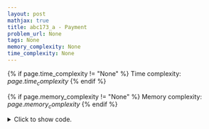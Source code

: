 ```yaml
---
layout: post
mathjax: true
title: abc173_a - Payment
problem_url: None
tags: None
memory_complexity: None
time_complexity: None
---
```




{% if page.time_complexity != "None" %}
Time complexity: ${{ page.time_complexity }}$
{% endif %}

{% if page.memory_complexity != "None" %}
Memory complexity: ${{ page.memory_complexity }}$
{% endif %}

<details>
<summary>
<p style="display:inline">Click to show code.</p>
</summary>
```cpp
{% raw %}
using namespace std;
int main(void)
{
    int n;
    cin >> n;
    cout << (1000 - (n % 1000)) % 1000 << endl;
    return 0;
}

{% endraw %}
```
</details>

